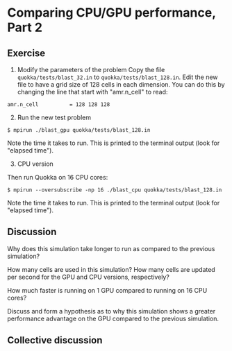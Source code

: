 # Comparing CPU/GPU performance, Part 2

## Exercise

1. Modify the parameters of the problem
Copy the file `quokka/tests/blast_32.in` to `quokka/tests/blast_128.in`. Edit the new file to have a grid size of 128 cells in each dimension. You can do this by changing the line that start with "amr.n_cell" to read:
```
amr.n_cell          = 128 128 128
```

2. Run the new test problem
```
$ mpirun ./blast_gpu quokka/tests/blast_128.in
```
Note the time it takes to run. This is printed to the terminal output (look for "elapsed time").

3. CPU version

Then run Quokka on 16 CPU cores:
```
$ mpirun --oversubscribe -np 16 ./blast_cpu quokka/tests/blast_128.in
```

Note the time it takes to run. This is printed to the terminal output (look for "elapsed time").

## Discussion
Why does this simulation take longer to run as compared to the previous simulation?

How many cells are used in this simulation? How many cells are updated per second for the GPU and CPU versions, respectively?

How much faster is running on 1 GPU compared to running on 16 CPU cores?

Discuss and form a hypothesis as to why this simulation shows a greater performance advantage on the GPU compared to the previous simulation.

## Collective discussion
